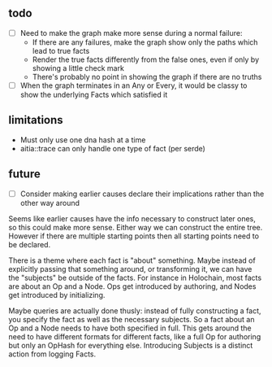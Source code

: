 ## todo

* [ ] Need to make the graph make more sense during a normal failure:
    - If there are any failures, make the graph show only the paths which lead to true facts
    - Render the true facts differently from the false ones, even if only by showing a little check mark
    - There's probably no point in showing the graph if there are no truths
* [ ] When the graph terminates in an Any or Every, it would be classy to show the underlying Facts which satisfied it

## limitations

- Must only use one dna hash at a time
- aitia::trace can only handle one type of fact (per serde)

## future

* [ ] Consider making earlier causes declare their implications rather than the other way around

Seems like earlier causes have the info necessary to construct later ones, so this could make more sense. Either way we can construct the entire tree. However if there are multiple starting points then all starting points need to be declared.

There is a theme where each fact is "about" something. Maybe instead of explicitly passing that something around, or transforming it, we can have the "subjects" be outside of the facts. For instance in Holochain, most facts are about an Op and a Node. Ops get introduced by authoring, and Nodes get introduced by initializing.

Maybe queries are actually done thusly: instead of fully constructing a fact, you specify the fact as well as the necessary subjects. So a fact about an Op and a Node needs to have both specified in full. This gets around the need to have different formats for different facts, like a full Op for authoring but only an OpHash for everything else. Introducing Subjects is a distinct action from logging Facts.

